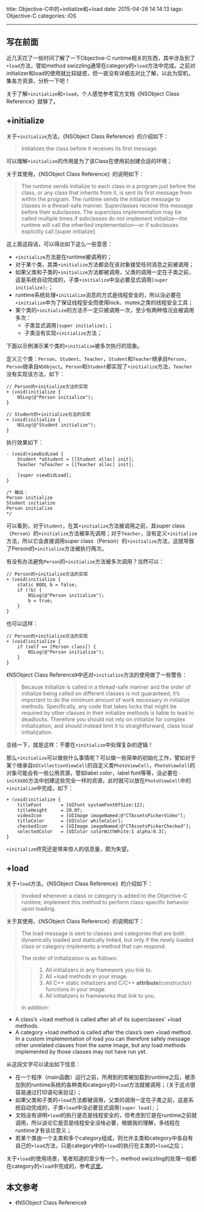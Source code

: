 title: Objective-C中的+initialize和+load
date: 2015-04-28 14:14:13
tags: Objective-C
categories: iOS

---

## 写在前面

近几天花了一些时间了解了一下Objective-C runtime相关的东西，其中涉及到了`+load`方法，譬如method swizzling通常在category的`+load`方法中完成。之前对initializer和load的使用就比较疑惑，但一直没有详细去对比了解，以此为契机，集各方资源，分析一下吧！

关于了解`+initialize`和`+load`，个人感觉参考官方文档《NSObject Class Reference》就够了。

## +initialize

关于`+initialize`方法，《NSObject Class Reference》的介绍如下：

>Initializes the class before it receives its first message.

可以理解`+initialize`的作用是为了该Class在使用前创建合适的环境；

关于其使用，《NSObject Class Reference》的说明如下：

>The runtime sends initialize to each class in a program just before the class, or any class that inherits from it, is sent its first message from within the program. The runtime sends the initialize message to classes in a thread-safe manner. Superclasses receive this message before their subclasses. The superclass implementation may be called multiple times if subclasses do not implement initialize—the runtime will call the inherited implementation—or if subclasses explicitly call [super initialize].

这上面这段话，可以得出如下这么一些意思：

* `+initialize`方法是在runtime被调用的；
* 对于某个类，其类`+initialize`方法都会在该对象接受任何消息之前被调用；
* 如果父类和子类的`+initialize`方法都被调用，父类的调用一定在子类之前，这是系统自动完成的，子类`+initialize`中没必要显式调用`[super initialize];`；
* runtime系统处理`+initialize`消息的方式是线程安全的，所以没必要在`+initialize`中为了保证线程安全而使用lock、mutex之类的线程安全工具；
* 某个类的`+initialize`的方法不一定只被调用一次，至少有两种情况会被调用多次：
    * 子类显式调用`[super initialize];`；
    * 子类没有实现`+initialize`方法；

下面以示例演示某个类的`+initialize`被多次执行的现象。

定义三个类：`Person`、`Student`、`Teacher`，`Student`和`Teacher`继承自`Person`，`Person`继承自`NSObject`。`Person`和`Student`都实现了`+initialize`方法，`Teacher`没有实现该方法，如下：

```objc
// Person的+initialize方法的实现
+ (void)initialize {
    NSLog(@"Person initialize");
}
    
// Student的+initialize方法的实现
+ (void)initialize {
    NSLog(@"Student initialize");
}
```

执行效果如下：

```objc
- (void)viewDidLoad {
    Student *aStudent = [[Student alloc] init];
    Teacher *aTeacher = [[Teacher alloc] init];
    
    [super viewDidLoad];
}
    
/* 输出：
Person initialize
Student initialize
Person initialize
*/
```

可以看到，对于`Student`，在其`+initialize`方法被调用之前，其super class（`Person`）的`+initialize`方法被率先调用；对于`Teacher`，没有定义`+initialize`方法，所以它会直接调用super class（Person）的`+initialize`方法，这就导致了Person的`+initialize`方法被执行两次。

有没有办法避免`Person`的`+initialize`方法被多次调用？当然可以：

```objc
// Person的+initialize方法的实现
+ (void)initialize {
    static BOOL b = false;
    if (!b) {
        NSLog(@"Person initialize");
        b = true;
    }
}
```

也可以这样：

```objc
// Person的+initialize方法的实现
+ (void)initialize {
    if (self == [Person class]) {
        NSLog(@"Person initialize");
    }
}
```

《NSObject Class Reference》中还对`+initialize`方法的使用做了一些警告：
>Because initialize is called in a thread-safe manner and the order of initialize being called on different classes is not guaranteed, it’s important to do the minimum amount of work necessary in initialize methods. Specifically, any code that takes locks that might be required by other classes in their initialize methods is liable to lead to deadlocks. Therefore you should not rely on initialize for complex initialization, and should instead limit it to straightforward, class local initialization.

总结一下，就是这样：不要在`+initialize`中处理复杂的逻辑！

那么`+initialize`可以做些什么事情呢？可以做一些简单的初始化工作，譬如对于某个继承自`UICollectionViewCell`的自定义类`PhotoViewCell`，`PhotoViewCell`的对象可能会有一些公用资源，譬如label color，label font等等，没必要在`-initXXOO`方法中创建这些完全一样的资源，此时就可以放在`PhotoViewCell`中的`+initialize`中完成，如下：

```objc
+ (void)initialize {
    titleFont       = [UIFont systemFontOfSize:12];
    titleHeight     = 20.0f;
    videoIcon       = [UIImage imageNamed:@"CTAssetsPickerVideo"];
    titleColor      = [UIColor whiteColor];
    checkedIcon     = [UIImage imageNamed:@"CTAssetsPickerChecked"];
    selectedColor   = [UIColor colorWithWhite:1 alpha:0.3];
}
```

`+initialize`终究还是带来惊人的信息量，颇为失望。

## +load

关于`+load`方法，《NSObject Class Reference》的介绍如下：
>Invoked whenever a class or category is added to the Objective-C runtime; implement this method to perform class-specific behavior upon loading.

关于其使用，《NSObject Class Reference》的说明如下：

>The load message is sent to classes and categories that are both dynamically loaded and statically linked, but only if the newly loaded class or category implements a method that can respond.

>The order of initialization is as follows:
>>1. All initializers in any framework you link to.
>>2. All +load methods in your image.
>>3. All C++ static initializers and C/C++ __attribute__(constructor) functions in your image.
>>4. All initializers in frameworks that link to you.

>In addition:
* A class’s +load method is called after all of its superclasses’ +load methods.
* A category +load method is called after the class’s own +load method.
In a custom implementation of load you can therefore safely message other unrelated classes from the same image, but any load methods implemented by those classes may not have run yet.

从这段文字可以读出如下信息：

* 在一个程序（main函数）运行之前，所用到的库被加载到runtime之后，被添加到的runtime系统的各种类和category的`+load`方法就被调用；（关于这点很容易通过打印语句来验证）；
* 如果父类和子类的`+load`方法都被调用，父类的调用一定在子类之前，这是系统自动完成的，子类`+load`中没必要显式调用`[super load];`；
* 文档没有讲明`+load`的执行是否是线程安全的，但考虑到它是在runtime之前就调用，所以谈论它是否是线程安全没啥必要，根据我的理解，多线程在runtime才有谈论意义；
* 若某个类由一个主类和多个category组成，则允许主类和category中各自有自己的`+load`方法，只是category中的`+load`的执行在主类的`+load`之后；

关于`+load`的使用场景，笔者知道的至少有一个，method swizzling的处理一般都在category的`+load`中完成的，参考[这里](/unstanding-objective-c-runtime-part-4/)。

## 本文参考

* 《NSObject Class Reference》